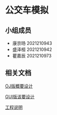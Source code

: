 # 公交车模拟

## 小组成员

- 康京旸 2021210943
- 盛泽桓 2021210942
- 瞿嘉辰 2021210973

## 相关文档

[OJ版概要设计](./documents/概要设计.md)

[GUI版该要设计](./documents/GUI版本概要设计.md)

[工程说明](./documents/project_description.md)



